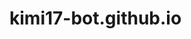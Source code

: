 # kimi17-bot.github.io
<!DOCTYPE html>
<html lang="ko">

<head>
    <meta charset="UTF-8">
    <meta name="viewport" content="width=device-width, initial-scale=1.0">
    <title>GRP Korea Inc. | 선도적인 해양 솔루션</title>
    <script src="https://cdn.tailwindcss.com"></script>
    <link rel="stylesheet"
        href="https://fonts.googleapis.com/css2?family=Inter:wght@400;500;600;700&family=Noto+Sans+KR:wght@400;500;700&display=swap">
    <script src="https://unpkg.com/lucide@latest"></script>
    <style>
        body {
            font-family: 'Noto Sans KR', 'Inter', sans-serif;
        }

        .section-title {
            font-size: 2.25rem;
            /* 36px */
            font-weight: 700;
            margin-bottom: 1rem;
            text-align: center;
        }

        .section-subtitle {
            font-size: 1.125rem;
            /* 18px */
            color: #6b7280;
            text-align: center;
            max-width: 800px;
            margin: 0 auto 3rem auto;
        }

        .timeline-item::before {
            content: '';
            position: absolute;
            left: -31px;
            top: 5px;
            width: 20px;
            height: 20px;
            border-radius: 50%;
            background-color: #3b82f6;
            border: 4px solid #f3f4f6;
        }

        .fade-in {
            animation: fadeIn 1s ease-in-out;
        }

        @keyframes fadeIn {
            from {
                opacity: 0;
                transform: translateY(20px);
            }

            to {
                opacity: 1;
                transform: translateY(0);
            }
        }
    </style>
</head>

<body class="bg-gray-50 text-gray-800">

    <!-- Header -->
    <header id="header" class="bg-white shadow-md sticky top-0 z-50 transition-all duration-300">
        <div class="container mx-auto px-6 py-4 flex justify-between items-center">
            <a href="#" class="text-2xl font-bold text-blue-600">GRP KOREA</a>
            <nav class="hidden md:flex space-x-8 items-center">
                <a href="#about" class="text-gray-600 hover:text-blue-600 transition">회사소개</a>
                <a href="#gallery" class="text-gray-600 hover:text-blue-600 transition">갤러리</a>
                <a href="#history" class="text-gray-600 hover:text-blue-600 transition">연혁</a>
                <a href="#technology" class="text-gray-600 hover:text-blue-600 transition">핵심기술</a>
                <a href="#research-development" class="text-gray-600 hover:text-blue-600 transition">연구개발</a>
                <a href="#products" class="text-gray-600 hover:text-blue-600 transition">제품소개</a>
                <a href="#performance" class="text-gray-600 hover:text-blue-600 transition">납품실적</a>
                <a href="#contact"
                    class="bg-blue-600 text-white px-4 py-2 rounded-md hover:bg-blue-700 transition">문의하기</a>
            </nav>
            <button id="mobile-menu-button" class="md:hidden">
                <i data-lucide="menu"></i>
            </button>
        </div>
        <!-- Mobile Menu -->
        <div id="mobile-menu" class="hidden md:hidden px-6 pb-4">
            <a href="#about" class="block py-2 text-gray-600 hover:text-blue-600">회사소개</a>
            <a href="#gallery" class="block py-2 text-gray-600 hover:text-blue-600">갤러리</a>
            <a href="#history" class="block py-2 text-gray-600 hover:text-blue-600">연혁</a>
            <a href="#technology" class="block py-2 text-gray-600 hover:text-blue-600">핵심기술</a>
            <a href="#research-development" class="block py-2 text-gray-600 hover:text-blue-600">연구개발</a>
            <a href="#products" class="block py-2 text-gray-600 hover:text-blue-600">제품소개</a>
            <a href="#performance" class="block py-2 text-gray-600 hover:text-blue-600">납품실적</a>
            <a href="#contact"
                class="block mt-2 bg-blue-600 text-white text-center px-4 py-2 rounded-md hover:bg-blue-700">문의하기</a>
        </div>
    </header>

    <!-- Hero Section with Video Background -->
    <section id="hero" class="relative h-screen flex items-center justify-center text-center text-white overflow-hidden">
        <!-- Video Background -->
        <video id="hero-video" autoplay loop muted playsinline class="absolute top-0 left-0 w-full h-full object-cover z-0">
            <!-- The video source is now pointing to the GitHub URL -->
            <source src="https://github.com/kimi17-bot/GRPKorea/blob/main/grpkorea_hero.mp4?raw=true" type="video/mp4">
            Your browser does not support the video tag.
        </video>
        <!-- Overlay to ensure text readability -->
        <div class="absolute top-0 left-0 w-full h-full bg-black bg-opacity-60 z-10"></div>
        
        <!-- Content -->
        <div class="relative z-20 container mx-auto px-6">
            <h1 class="text-4xl md:text-6xl font-bold mb-4 leading-tight fade-in">최고의 기술력으로 해양의 미래를 선도합니다</h1>
            <p class="text-lg md:text-xl max-w-3xl mx-auto mb-8 fade-in" style="animation-delay: 0.2s;">GRP Korea는 1992년부터 축적된
                기술과 노하우를 바탕으로 고속단정(R.I.B.), 복합소재 패널 등 최고의 해양 관련 제품을 생산합니다.</p>
            <a href="#products"
                class="bg-white text-blue-600 font-bold py-3 px-8 rounded-full hover:bg-gray-200 transition duration-300 ease-in-out transform hover:scale-105 fade-in"
                style="animation-delay: 0.4s;">제품 살펴보기</a>
        </div>
        
        <!-- Sound Toggle Button -->
        <button id="sound-toggle-button" class="absolute bottom-8 right-8 z-20 bg-white/20 backdrop-blur-sm p-3 rounded-full text-white hover:bg-white/30 transition">
            <i id="sound-off-icon" data-lucide="volume-x"></i>
            <i id="sound-on-icon" data-lucide="volume-2" class="hidden"></i>
        </button>
    </section>

    <main>
        <!-- About Us Section -->
        <section id="about" class="py-20 bg-white">
            <div class="container mx-auto px-6">
                <h2 class="section-title">회사소개</h2>
                <p class="section-subtitle">대한민국 최고의 기술과 소재로 품질과 서비스의 우수성을 자랑하며, 카누 국산화를 시작으로 해양 관련 제품 생산에 앞장서고 있습니다.
                </p>
                <div class="grid md:grid-cols-2 gap-12 items-center">
                    <div>
                        <img src="https://github.com/kimi17-bot/GRPKorea/blob/main/factory.jpg?raw=true" alt="GRP Korea 공장 이미지" class="rounded-lg shadow-xl">
                    </div>
                    <div class="space-y-6">
                        <div class="bg-gray-100 p-6 rounded-lg">
                            <h3 class="text-xl font-bold mb-2 text-blue-600">GRP Korea Inc.</h3>
                            <p class="text-gray-600">1992년 설립 이래, 저희는 카누 국산화라는 목표를 가지고 시작하여 현재는 고속단정, 복합소재 패널 등 다양한 해양
                                관련 제품을 생산하는 전문 기업으로 성장했습니다. 최고의 기술력과 품질로 고객 만족을 실현하겠습니다.</p>
                        </div>
                        <div class="grid grid-cols-1 sm:grid-cols-2 gap-4 text-sm">
                            <div class="bg-gray-100 p-4 rounded-lg flex items-start space-x-3">
                                <i data-lucide="building-2" class="text-blue-500 mt-1"></i>
                                <div><strong class="font-semibold">회사명:</strong> (주)지알피코리아</div>
                            </div>
                            <div class="bg-gray-100 p-4 rounded-lg flex items-start space-x-3">
                                <i data-lucide="user" class="text-blue-500 mt-1"></i>
                                <div><strong class="font-semibold">대표이사:</strong> 황규상</div>
                            </div>
                            <div class="bg-gray-100 p-4 rounded-lg flex items-start space-x-3">
                                <i data-lucide="calendar" class="text-blue-500 mt-1"></i>
                                <div><strong class="font-semibold">설립일:</strong> 1992년 3월 1일</div>
                            </div>
                            <div class="bg-gray-100 p-4 rounded-lg flex items-start space-x-3">
                                <i data-lucide="package" class="text-blue-500 mt-1"></i>
                                <div><strong class="font-semibold">주요제품:</strong> R.I.B., 폼펜더, FRP 패널, 부표 등</div>
                            </div>
                        </div>
                        <div class="bg-gray-100 p-4 rounded-lg flex items-start space-x-3">
                            <i data-lucide="map-pin" class="text-blue-500 mt-1 flex-shrink-0"></i>
                            <div><strong class="font-semibold">본사:</strong> 충청남도 천안시 동남구 풍세면 미죽로 152</div>
                        </div>
                        <div class="bg-gray-100 p-4 rounded-lg flex items-start space-x-3">
                            <i data-lucide="map-pin" class="text-blue-500 mt-1 flex-shrink-0"></i>
                            <div><strong class="font-semibold">제2공장:</strong> 경상북도 포항시 남구 동해면 석리 105</div>
                        </div>
                    </div>
                </div>
            </div>
        </section>

        <!-- Gallery Section -->
        <section id="gallery" class="py-20">
            <div class="container mx-auto px-6">
                <h2 class="section-title">갤러리</h2>
                <p class="section-subtitle">GRP Korea의 활동 및 제품 사진들입니다.</p>
                <div class="grid grid-cols-1 sm:grid-cols-2 lg:grid-cols-3 gap-8">
                    <!-- Gallery Image Box -->
                    <div class="bg-white rounded-lg shadow-lg overflow-hidden transform hover:-translate-y-2 transition duration-300">
                        <img src="https://placehold.co/400x300/e2e8f0/334155?text=Image+Placeholder" alt="Gallery Image 1" class="w-full h-64 object-cover">
                    </div>
                    <!-- Gallery Image Box -->
                    <div class="bg-white rounded-lg shadow-lg overflow-hidden transform hover:-translate-y-2 transition duration-300">
                        <img src="https://placehold.co/400x300/e2e8f0/334155?text=Image+Placeholder" alt="Gallery Image 2" class="w-full h-64 object-cover">
                    </div>
                    <!-- Gallery Image Box -->
                    <div class="bg-white rounded-lg shadow-lg overflow-hidden transform hover:-translate-y-2 transition duration-300">
                        <img src="https://placehold.co/400x300/e2e8f0/334155?text=Image+Placeholder" alt="Gallery Image 3" class="w-full h-64 object-cover">
                    </div>
                     <!-- Gallery Image Box -->
                    <div class="bg-white rounded-lg shadow-lg overflow-hidden transform hover:-translate-y-2 transition duration-300">
                        <img src="https://placehold.co/400x300/e2e8f0/334155?text=Image+Placeholder" alt="Gallery Image 4" class="w-full h-64 object-cover">
                    </div>
                    <!-- Gallery Image Box -->
                    <div class="bg-white rounded-lg shadow-lg overflow-hidden transform hover:-translate-y-2 transition duration-300">
                        <img src="https://placehold.co/400x300/e2e8f0/334155?text=Image+Placeholder" alt="Gallery Image 5" class="w-full h-64 object-cover">
                    </div>
                    <!-- Gallery Image Box -->
                    <div class="bg-white rounded-lg shadow-lg overflow-hidden transform hover:-translate-y-2 transition duration-300">
                        <img src="https://placehold.co/400x300/e2e8f0/334155?text=Image+Placeholder" alt="Gallery Image 6" class="w-full h-64 object-cover">
                    </div>
                </div>
            </div>
        </section>

        <!-- History Section -->
        <section id="history" class="py-20 bg-white">
            <div class="container mx-auto px-6">
                <h2 class="section-title">회사 연혁</h2>
                <p class="section-subtitle">혁신과 도전으로 걸어온 GRP Korea의 발자취입니다.</p>
                <div class="relative max-w-2xl mx-auto border-l-2 border-gray-200 pl-8">
                    <div class="timeline-item mb-12">
                        <h3 class="text-lg font-semibold text-blue-600">1992</h3>
                        <p class="text-gray-600">그린스포츠 설립</p>
                    </div>
                    <div class="timeline-item mb-12">
                        <h3 class="text-lg font-semibold text-blue-600">1996</h3>
                        <p class="text-gray-600">선수용 카누 국산화 성공</p>
                    </div>
                    <div class="timeline-item mb-12">
                        <h3 class="text-lg font-semibold text-blue-600">2005</h3>
                        <p class="text-gray-600">국내 최초 10m급 R.I.B. 진공성형 공법 개발 성공</p>
                    </div>
                    <div class="timeline-item mb-12">
                        <h3 class="text-lg font-semibold text-blue-600">2006</h3>
                        <p class="text-gray-600">GRP Korea로 상호 변경</p>
                        <p class="mt-1 text-gray-600">국내 최초 폼 충전식 펜더 제작</p>
                    </div>
                    <div class="timeline-item mb-12">
                        <h3 class="text-lg font-semibold text-blue-600">2011</h3>
                        <p class="text-gray-600">충격 흡수형 경량 부표 개발 및 해양경찰청 R.I.B 납품</p>
                    </div>
                     <div class="timeline-item mb-12">
                        <h3 class="text-lg font-semibold text-blue-600">2013</h3>
                        <p class="text-gray-600">해양경찰청 R.I.B 납품</p>
                    </div>
                     <div class="timeline-item mb-12">
                        <h3 class="text-lg font-semibold text-blue-600">2014</h3>
                        <p class="text-gray-600">해양경찰청 R.I.B 납품</p>
                    </div>
                     <div class="timeline-item mb-12">
                        <h3 class="text-lg font-semibold text-blue-600">2015</h3>
                        <p class="text-gray-600">대한민국 해병대 R.I.B 납품</p>
                    </div>
                    <div class="timeline-item mb-12">
                        <h3 class="text-lg font-semibold text-blue-600">2016</h3>
                        <p class="text-gray-600">포항 제2공장 가동</p>
                        <p class="mt-1 text-gray-600">서해어업관리단 및 해양경찰청 R.I.B 납품</p>
                    </div>
                    <div class="timeline-item mb-12">
                        <h3 class="text-lg font-semibold text-blue-600">2020</h3>
                        <p class="text-gray-600">인도네시아 SAMUDERA 조선소와 협력</p>
                        <p class="mt-1 text-gray-600">대만 CSBC 조선소와 협력 계약 체결</p>
                    </div>
                    <div class="timeline-item">
                        <h3 class="text-lg font-semibold text-blue-600">2024</h3>
                        <p class="text-gray-600">대만 JONGSHYN 조선소와 첫 계약</p>
                    </div>
                </div>
            </div>
        </section>

        <!-- Technology Section -->
        <section id="technology" class="py-20">
            <div class="container mx-auto px-6">
                <h2 class="section-title">핵심 기술</h2>
                <p class="section-subtitle">GRP Korea의 경쟁력은 독보적인 기술력에서 나옵니다.</p>
                <div class="grid md:grid-cols-2 gap-10">
                    <div class="bg-gray-50 p-8 rounded-lg shadow-md">
                        <div class="flex items-center mb-4">
                            <div class="bg-blue-100 text-blue-600 p-3 rounded-full mr-4">
                                <i data-lucide="wind"></i>
                            </div>
                            <h3 class="text-2xl font-bold">진공 성형 공법 (Vacuum Infusion)</h3>
                        </div>
                        <p class="mb-4 text-gray-600">최상의 강도와 경량화를 동시에 실현하는 첨단 공법입니다.</p>
                        <ul class="space-y-2 text-gray-700">
                            <li class="flex items-center">
                                <i data-lucide="check-circle" class="text-green-500 mr-2"></i>높은 섬유-수지 비율 (최대 70%)로 강도 및
                                강성 향상</li>
                            <li class="flex items-center">
                                <i data-lucide="check-circle" class="text-green-500 mr-2"></i>기포 최소화로 일관된 품질 유지</li>
                            <li class="flex items-center">
                                <i data-lucide="check-circle" class="text-green-500 mr-2"></i>VOC 발생이 없는 친환경 공정</li>
                            <li class="flex items-center">
                                <i data-lucide="check-circle" class="text-green-500 mr-2"></i>복잡한 형상 및 코어 작업에 효율적</li>
                        </ul>
                    </div>
                    <div class="bg-gray-50 p-8 rounded-lg shadow-md">
                        <div class="flex items-center mb-4">
                            <div class="bg-blue-100 text-blue-600 p-3 rounded-full mr-4">
                                <i data-lucide="shield"></i>
                            </div>
                            <h3 class="text-2xl font-bold">폼 충전식 펜더 (Foam Filled Fender)</h3>
                        </div>
                        <p class="mb-4 text-gray-600">내구성과 충격 흡수력이 뛰어난 차세대 펜더 기술입니다.</p>
                        <ul class="space-y-2 text-gray-700">
                            <li class="flex items-center">
                                <i data-lucide="check-circle" class="text-green-500 mr-2"></i>높은 에너지 흡수율 (공기식 펜더 대비 최대
                                40% 우수)</li>
                            <li class="flex items-center">
                                <i data-lucide="check-circle" class="text-green-500 mr-2"></i>펑크 시에도 가라앉지 않는 안전성</li>
                            <li class="flex items-center">
                                <i data-lucide="check-circle" class="text-green-500 mr-2"></i>유지보수가 거의 필요 없는 편리성</li>
                            <li class="flex items-center">
                                <i data-lucide="check-circle" class="text-green-500 mr-2"></i>내구성, 탄성, 내해수성, 내UV성이 뛰어난
                                폴리우레아 코팅</li>
                        </ul>
                    </div>
                </div>
            </div>
        </section>

        <!-- Research and Development Section -->
        <section id="research-development" class="py-20 bg-white">
            <div class="container mx-auto px-6">
                <h2 class="section-title">연구개발 (Research & Development)</h2>
                <p class="section-subtitle">미래 해양 기술을 선도하는 GRP Korea의 혁신적인 연구개발 프로젝트를 소개합니다.</p>
                <div class="grid grid-cols-1 md:grid-cols-3 gap-8">
                    <!-- R&D Card 1: Text -->
                    <div class="bg-gray-50 p-8 rounded-lg shadow-md md:col-span-1">
                         <div class="flex items-center mb-4">
                            <div class="bg-blue-100 text-blue-600 p-3 rounded-full mr-4">
                                <i data-lucide="atom"></i>
                            </div>
                            <h3 class="text-2xl font-bold">수소추진시스템</h3>
                        </div>
                        <p class="text-gray-600">
                            친환경 선박 기술의 핵심인 수소연료전지 기반 추진 시스템을 개발하고 있습니다. 
                            탄소 배출 없는 미래 해양 시대를 열어가기 위한 GRP Korea의 끊임없는 도전입니다.
                        </p>
                    </div>
                    <!-- R&D Card 2: Image -->
                    <div class="bg-white rounded-lg shadow-lg overflow-hidden transform hover:-translate-y-2 transition duration-300">
                        <img src="https://github.com/kimi17-bot/GRPKorea/blob/main/stress%20calxulator.png?raw=true" alt="Pressure Vessel Design Tool" class="w-full h-64 object-contain p-4 bg-gray-100">
                         <div class="p-4 bg-white">
                            <h3 class="text-lg font-semibold text-center">압력 용기 설계 툴</h3>
                        </div>
                    </div>
                    <!-- R&D Card 3: Image -->
                    <div class="bg-white rounded-lg shadow-lg overflow-hidden transform hover:-translate-y-2 transition duration-300">
                        <img src="https://github.com/kimi17-bot/GRPKorea/blob/main/pressure_cauculator.png?raw=true" alt="Hydrogen Storage Vessel Calculator" class="w-full h-64 object-contain p-4 bg-gray-100">
                        <div class="p-4 bg-white">
                            <h3 class="text-lg font-semibold text-center">수소 저장 용기 계산기</h3>
                        </div>
                    </div>
                </div>
            </div>
        </section>

        <!-- Products Section -->
        <section id="products" class="py-20">
            <div class="container mx-auto px-6">
                <h2 class="section-title">제품 소개</h2>
                <p class="section-subtitle">다양한 임무와 환경에 최적화된 GRP Korea의 제품 라인업을 만나보세요.</p>
                <div class="grid grid-cols-1 sm:grid-cols-2 lg:grid-cols-3 gap-8">
                    <!-- Product Card with adjusted image fit -->
                    <div
                        class="bg-white rounded-lg shadow-lg overflow-hidden transform hover:-translate-y-2 transition duration-300">
                        <img src="https://github.com/kimi17-bot/GRPKorea/blob/main/670.png?raw=true" alt="GRP RHIB-650" class="w-full h-56 object-contain bg-gray-100">
                        <div class="p-6">
                            <h3 class="text-xl font-bold mb-2">GRP RHIB-650</h3>
                            <p class="text-gray-600 mb-4">컴팩트한 사이즈와 뛰어난 기동성을 자랑하는 모델입니다.</p>
                            <ul class="text-sm text-gray-700 space-y-1">
                                <li><strong>전장:</strong> 6.5m</li>
                                <li><strong>최대속도:</strong> 40 Knots</li>
                            </ul>
                        </div>
                    </div>
                    <!-- Product Card with adjusted image fit -->
                    <div
                        class="bg-white rounded-lg shadow-lg overflow-hidden transform hover:-translate-y-2 transition duration-300">
                        <img src="https://github.com/kimi17-bot/GRPKorea/blob/main/700.png?raw=true" alt="GRP RHIB-850" class="w-full h-56 object-contain bg-gray-100">
                        <div class="p-6">
                            <h3 class="text-xl font-bold mb-2">GRP RHIB-850</h3>
                            <p class="text-gray-600 mb-4">다목적 임무 수행에 최적화된 베스트셀러 모델입니다.</p>
                            <ul class="text-sm text-gray-700 space-y-1">
                                <li><strong>전장:</strong> 9.2m</li>
                                <li><strong>최대속도:</strong> 47 Knots</li>
                            </ul>
                        </div>
                    </div>
                    <!-- Product Card with adjusted image fit -->
                    <div
                        class="bg-white rounded-lg shadow-lg overflow-hidden transform hover:-translate-y-2 transition duration-300">
                        <img src="https://github.com/kimi17-bot/GRPKorea/blob/main/1100.png?raw=true" alt="GRP RHIB-1100" class="w-full h-56 object-contain bg-gray-100">
                        <div class="p-6">
                            <h3 class="text-xl font-bold mb-2">GRP RHIB-1100</h3>
                            <p class="text-gray-600 mb-4">안정적인 운항 성능과 넓은 공간을 제공합니다.</p>
                            <ul class="text-sm text-gray-700 space-y-1">
                                <li><strong>전장:</strong> 11m</li>
                                <li><strong>최대속도:</strong> 40 Knots</li>
                            </ul>
                        </div>
                    </div>
                    <!-- Product Card with adjusted image fit -->
                    <div
                        class="bg-white rounded-lg shadow-lg overflow-hidden transform hover:-translate-y-2 transition duration-300">
                        <img src="https://github.com/kimi17-bot/GRPKorea/blob/main/900.png?raw=true" alt="GRP RHIB-1400" class="w-full h-56 object-contain bg-gray-100">
                        <div class="p-6">
                            <h3 class="text-xl font-bold mb-2">GRP RHIB-1400</h3>
                            <p class="text-gray-600 mb-4">장거리 및 특수 임무를 위한 플래그십 모델입니다.</p>
                            <ul class="text-sm text-gray-700 space-y-1">
                                <li><strong>전장:</strong> 14m</li>
                                <li><strong>최대속도:</strong> 40 Knots</li>
                            </ul>
                        </div>
                    </div>
                    <div
                        class="bg-white rounded-lg shadow-lg overflow-hidden transform hover:-translate-y-2 transition duration-300">
                        <img src="https://placehold.co/400x300/94a3b8/ffffff?text=Foam+Fender" alt="Foam Fender" class="w-full h-56 object-cover">
                        <div class="p-6">
                            <h3 class="text-xl font-bold mb-2">폼 펜더</h3>
                            <p class="text-gray-600 mb-4">선박과 구조물을 보호하는 고성능 폼 충전식 펜더입니다.</p>
                        </div>
                    </div>
                    <div
                        class="bg-white rounded-lg shadow-lg overflow-hidden transform hover:-translate-y-2 transition duration-300">
                        <img src="https://placehold.co/400x300/94a3b8/ffffff?text=FRP+Panel" alt="FRP Panel" class="w-full h-56 object-cover">
                        <div class="p-6">
                            <h3 class="text-xl font-bold mb-2">FRP 복합 패널</h3>
                            <p class="text-gray-600 mb-4">경량이면서도 강도가 높은 다용도 복합소재 패널입니다.</p>
                        </div>
                    </div>
                </div>
            </div>
        </section>

        <!-- Delivery Performance Section -->
        <section id="performance" class="py-20">
            <div class="container mx-auto px-6">
                <h2 class="section-title">주요 납품 실적</h2>
                <p class="section-subtitle">정부 기관 및 국내외 유수 기업들이 GRP Korea의 기술력을 신뢰합니다.</p>
                <div class="max-w-5xl mx-auto overflow-x-auto">
                   <div class="shadow-lg rounded-lg overflow-hidden">
                        <table class="min-w-full leading-normal">
                            <thead>
                                <tr>
                                    <th class="px-5 py-3 border-b-2 border-gray-200 bg-gray-100 text-left text-xs font-semibold text-gray-700 uppercase tracking-wider">
                                        Year
                                    </th>
                                    <th class="px-5 py-3 border-b-2 border-gray-200 bg-gray-100 text-left text-xs font-semibold text-gray-700 uppercase tracking-wider">
                                        Order
                                    </th>
                                </tr>
                            </thead>
                            <tbody>
                                <tr class="bg-white hover:bg-gray-50">
                                    <td class="px-5 py-4 border-b border-gray-200 text-sm font-medium text-gray-800">2013. 11</td>
                                    <td class="px-5 py-4 border-b border-gray-200 text-sm text-gray-700">Foam filled fender (27set)</td>
                                </tr>
                                <tr class="bg-white hover:bg-gray-50">
                                    <td class="px-5 py-4 border-b border-gray-200 text-sm font-medium text-gray-800">2013. 12</td>
                                    <td class="px-5 py-4 border-b border-gray-200 text-sm text-gray-700">8 vessels of R.I.B for Korea Coast Guard</td>
                                </tr>
                                <tr class="bg-white hover:bg-gray-50">
                                    <td class="px-5 py-4 border-b border-gray-200 text-sm font-medium text-gray-800">2014. 01</td>
                                    <td class="px-5 py-4 border-b border-gray-200 text-sm text-gray-700">14m R.I.B for Korea Coast Guard</td>
                                </tr>
                                <tr class="bg-white hover:bg-gray-50">
                                    <td class="px-5 py-4 border-b border-gray-200 text-sm font-medium text-gray-800">2014. 03</td>
                                    <td class="px-5 py-4 border-b border-gray-200 text-sm text-gray-700">2 vessels of 8.5m R.I.B and 3 vessels of 6.5m R.I.B</td>
                                </tr>
                                <tr class="bg-white hover:bg-gray-50">
                                    <td class="px-5 py-4 border-b border-gray-200 text-sm font-medium text-gray-800">2014. 04</td>
                                    <td class="px-5 py-4 border-b border-gray-200 text-sm text-gray-700">6 vessels of R.I.B for Korea Coast Guard</td>
                                </tr>
                                <tr class="bg-white hover:bg-gray-50">
                                    <td class="px-5 py-4 border-b border-gray-200 text-sm font-medium text-gray-800">2014. 04</td>
                                    <td class="px-5 py-4 border-b border-gray-200 text-sm text-gray-700">Development of hull mold for Korea Coast Guard</td>
                                </tr>
                                <tr class="bg-white hover:bg-gray-50">
                                    <td class="px-5 py-4 border-b border-gray-200 text-sm font-medium text-gray-800">2014. 12</td>
                                    <td class="px-5 py-4 border-b border-gray-200 text-sm text-gray-700">Water quality inspection boat</td>
                                </tr>
                                 <tr class="bg-white hover:bg-gray-50">
                                    <td class="px-5 py-4 border-b border-gray-200 text-sm font-medium text-gray-800">2015. 03</td>
                                    <td class="px-5 py-4 border-b border-gray-200 text-sm text-gray-700">13 vessels of 8.5m R.I.B for Korea Marine Corps.</td>
                                </tr>
                                <tr class="bg-white hover:bg-gray-50">
                                    <td class="px-5 py-4 border-b border-gray-200 text-sm font-medium text-gray-800">2015. 05</td>
                                    <td class="px-5 py-4 border-b border-gray-200 text-sm text-gray-700">6 vessels of 10m R.I.B for Korea Coast Guard</td>
                                </tr>
                                <tr class="bg-white hover:bg-gray-50">
                                    <td class="px-5 py-4 border-b border-gray-200 text-sm font-medium text-gray-800">2016. 10</td>
                                    <td class="px-5 py-4 border-b border-gray-200 text-sm text-gray-700">3 vessels of 8.5m RIB for West Sea Fisheries Management Service</td>
                                </tr>
                                <tr class="bg-white hover:bg-gray-50">
                                    <td class="px-5 py-4 border-b border-gray-200 text-sm font-medium text-gray-800">2016. 12</td>
                                    <td class="px-5 py-4 border-b border-gray-200 text-sm text-gray-700">7 vessels of 10m R.I.B for Korea Coast Guard</td>
                                </tr>
                                <tr class="bg-white hover:bg-gray-50">
                                    <td class="px-5 py-4 border-b border-gray-200 text-sm font-medium text-gray-800">2016. 12</td>
                                    <td class="px-5 py-4 border-b border-gray-200 text-sm text-gray-700">Fishery inspection R.I.B for Gunsansi</td>
                                </tr>
                                <tr class="bg-white hover:bg-gray-50">
                                    <td class="px-5 py-4 border-b border-gray-200 text-sm font-medium text-gray-800">2017. 11</td>
                                    <td class="px-5 py-4 border-b border-gray-200 text-sm text-gray-700">3 vessels of R.I.B for West Sea Fisheries Management Service</td>
                                </tr>
                                <tr class="bg-white hover:bg-gray-50">
                                    <td class="px-5 py-4 border-b border-gray-200 text-sm font-medium text-gray-800">2017. 12</td>
                                    <td class="px-5 py-4 border-b border-gray-200 text-sm text-gray-700">1 vessels of R.I.B for Korea Coast Guard(SSAT)</td>
                                </tr>
                                <tr class="bg-white hover:bg-gray-50">
                                    <td class="px-5 py-4 border-b border-gray-200 text-sm font-medium text-gray-800">2018. 01</td>
                                    <td class="px-5 py-4 border-b border-gray-200 text-sm text-gray-700">6 vessels of 10m R.I.B for Korea Coast Guard</td>
                                </tr>
                                <tr class="bg-white hover:bg-gray-50">
                                    <td class="px-5 py-4 border-b border-gray-200 text-sm font-medium text-gray-800">2018. 08</td>
                                    <td class="px-5 py-4 border-b border-gray-200 text-sm text-gray-700">1 vessels of R.I.B for Korea Navy</td>
                                </tr>
                                <tr class="bg-white hover:bg-gray-50">
                                    <td class="px-5 py-4 border-b border-gray-200 text-sm font-medium text-gray-800">2018. 11</td>
                                    <td class="px-5 py-4 border-b border-gray-200 text-sm text-gray-700">8 vessels of R.I.B for East Sea Fisheries Management Service</td>
                                </tr>
                                <tr class="bg-white hover:bg-gray-50">
                                    <td class="px-5 py-4 border-b border-gray-200 text-sm font-medium text-gray-800">2019. 01</td>
                                    <td class="px-5 py-4 border-b border-gray-200 text-sm text-gray-700">3 vessels of R.I.B for Korea Coast Guard</td>
                                </tr>
                                <tr class="bg-white hover:bg-gray-50">
                                    <td class="px-5 py-4 border-b border-gray-200 text-sm font-medium text-gray-800">2019. 11</td>
                                    <td class="px-5 py-4 border-b border-gray-200 text-sm text-gray-700">5 vessels of R.I.B for Korea Navy</td>
                                </tr>
                                <tr class="bg-white hover:bg-gray-50">
                                    <td class="px-5 py-4 border-b border-gray-200 text-sm font-medium text-gray-800">2020. 03</td>
                                    <td class="px-5 py-4 border-b border-gray-200 text-sm text-gray-700">Fishery inspection R.I.B for Muangun</td>
                                </tr>
                                <tr class="bg-white hover:bg-gray-50">
                                    <td class="px-5 py-4 border-b border-gray-200 text-sm font-medium text-gray-800">2020. 04</td>
                                    <td class="px-5 py-4 border-b border-gray-200 text-sm text-gray-700">3 vessels of R.I.B for Korea Navy</td>
                                </tr>
                                <tr class="bg-white hover:bg-gray-50">
                                    <td class="px-5 py-4 border-b border-gray-200 text-sm font-medium text-gray-800">2020. 04</td>
                                    <td class="px-5 py-4 border-b border-gray-200 text-sm text-gray-700">3 vessels of R.I.B for Republic of Korea Armed Forces</td>
                                </tr>
                                <tr class="bg-white hover:bg-gray-50">
                                    <td class="px-5 py-4 border-b border-gray-200 text-sm font-medium text-gray-800">2020. 09</td>
                                    <td class="px-5 py-4 border-b border-gray-200 text-sm text-gray-700">RIGID BOUYANCY BOAT(OIL COMBAT) for SAMUDERA SHIPYARD(INDONESIA) 32 vessels built locally</td>
                                </tr>
                                <tr class="bg-white hover:bg-gray-50">
                                    <td class="px-5 py-4 border-b border-gray-200 text-sm font-medium text-gray-800">2020. 11</td>
                                    <td class="px-5 py-4 border-b border-gray-200 text-sm text-gray-700">12 vessels of Patrol boat for CSBC COPORATION, TAIWAN</td>
                                </tr>
                                <tr class="bg-white hover:bg-gray-50">
                                    <td class="px-5 py-4 border-b border-gray-200 text-sm font-medium text-gray-800">2023. 12</td>
                                    <td class="px-5 py-4 border-b border-gray-200 text-sm text-gray-700">1 vessels of working boat for CSBC COPORATION, TAIWAN</td>
                                </tr>
                            </tbody>
                        </table>
                    </div>
                </div>
            </div>
        </section>

        <!-- Contact Section -->
        <section id="contact" class="py-20 bg-gray-800 text-white">
            <div class="container mx-auto px-6">
                <h2 class="section-title text-white">문의하기</h2>
                <p class="section-subtitle text-gray-300">프로젝트 문의, 기술 상담 등 무엇이든 편하게 연락주십시오.</p>
                <div class="grid md:grid-cols-2 gap-12">
                    <div class="bg-gray-700 p-8 rounded-lg">
                        <h3 class="text-2xl font-bold mb-6">메시지 보내기</h3>
                        <form action="#" method="POST">
                            <div class="mb-4">
                                <label for="name" class="block mb-2">이름</label>
                                <input type="text" id="name" name="name" class="w-full bg-gray-800 border border-gray-600 rounded-md py-2 px-3 focus:outline-none focus:ring-2 focus:ring-blue-500" required>
                            </div>
                            <div class="mb-4">
                                <label for="email" class="block mb-2">이메일</label>
                                <input type="email" id="email" name="email" class="w-full bg-gray-800 border border-gray-600 rounded-md py-2 px-3 focus:outline-none focus:ring-2 focus:ring-blue-500" required>
                            </div>
                            <div class="mb-4">
                                <label for="message" class="block mb-2">문의 내용</label>
                                <textarea id="message" name="message" rows="5" class="w-full bg-gray-800 border border-gray-600 rounded-md py-2 px-3 focus:outline-none focus:ring-2 focus:ring-blue-500" required></textarea>
                            </div>
                            <button type="submit" class="w-full bg-blue-600 text-white font-bold py-3 px-6 rounded-md hover:bg-blue-700 transition duration-300">전송</button>
                        </form>
                    </div>
                    <div class="space-y-6">
                        <div class="bg-gray-700 p-6 rounded-lg flex items-start space-x-4">
                            <i data-lucide="map-pin" class="text-blue-400 mt-1 flex-shrink-0"></i>
                            <div>
                                <h4 class="font-bold text-lg">본사 주소</h4>
                                <p class="text-gray-300">충청남도 천안시 동남구 풍세면 미죽로 152</p>
                            </div>
                        </div>
                        <div class="bg-gray-700 p-6 rounded-lg flex items-start space-x-4">
                            <i data-lucide="phone" class="text-blue-400 mt-1 flex-shrink-0"></i>
                            <div>
                                <h4 class="font-bold text-lg">연락처</h4>
                                <p class="text-gray-300">Tel: +82-41-577-7878</p>
                                <p class="text-gray-300">Fax: +82-41-573-7878</p>
                            </div>
                        </div>
                        <div class="bg-gray-700 p-6 rounded-lg flex items-start space-x-4">
                            <i data-lucide="mail" class="text-blue-400 mt-1 flex-shrink-0"></i>
                            <div>
                                <h4 class="font-bold text-lg">이메일</h4>
                                <p class="text-gray-300">grpkorea153@naver.com</p>
                            </div>
                        </div>
                        <div class="mt-6 h-64 rounded-lg overflow-hidden">
                            <iframe
                                src="https://www.google.com/maps/embed?pb=!1m18!1m12!1m3!1d3200.756314841968!2d127.1030993152857!3d36.6570189799778!2m3!1f0!2f0!3f0!3m2!1i1024!2i768!4f13.1!3m3!1m2!1s0x357b2f4477ffffff%3A0x6a36a7134375a610!2zKOyjvCnsoJXslpHtlZzrtoDri7g!5e0!3m2!1sko!2skr!4v1658800000000!5m2!1sko!2skr"
                                width="100%" height="100%" style="border:0;" allowfullscreen="" loading="lazy"
                                referrerpolicy="no-referrer-when-downgrade"></iframe>
                        </div>
                    </div>
                </div>
            </div>
        </section>
    </main>

    <!-- Footer -->
    <footer class="bg-gray-900 text-white">
        <div class="container mx-auto px-6 py-8 text-center">
            <a href="#" class="text-2xl font-bold text-white mb-4 inline-block">GRP KOREA</a>
            <div class="flex justify-center space-x-6 mb-4">
                <a href="#about" class="text-gray-400 hover:text-white transition">회사소개</a>
                <a href="#technology" class="text-gray-400 hover:text-white transition">핵심기술</a>
                <a href="#products" class="text-gray-400 hover:text-white transition">제품소개</a>
                <a href="#contact" class="text-gray-400 hover:text-white transition">문의하기</a>
            </div>
            <p class="text-gray-500">&copy; 2024 GRP Korea Inc. All Rights Reserved.</p>
        </div>
    </footer>

    <script>
        lucide.createIcons();

        const mobileMenuButton = document.getElementById('mobile-menu-button');
        const mobileMenu = document.getElementById('mobile-menu');

        mobileMenuButton.addEventListener('click', () => {
            mobileMenu.classList.toggle('hidden');
        });

        // Smooth scrolling for anchor links
        document.querySelectorAll('a[href^="#"]').forEach(anchor => {
            anchor.addEventListener('click', function (e) {
                e.preventDefault();
                
                const targetId = this.getAttribute('href');
                const targetElement = document.querySelector(targetId);

                if(targetElement) {
                    targetElement.scrollIntoView({
                        behavior: 'smooth',
                        block: 'start'
                    });
                }
                
                // Close mobile menu on link click
                if (!mobileMenu.classList.contains('hidden')) {
                    mobileMenu.classList.add('hidden');
                }
            });
        });
        
        // Add fade-in animation to sections on scroll
        const faders = document.querySelectorAll('.fade-in');
        const sections = document.querySelectorAll('section');

        const appearOptions = {
            threshold: 0.2,
            rootMargin: "0px 0px -100px 0px"
        };

        const appearOnScroll = new IntersectionObserver(function(entries, appearOnScroll) {
            entries.forEach(entry => {
                if (!entry.isIntersecting) {
                    return;
                } else {
                    entry.target.classList.add('fade-in');
                    appearOnScroll.unobserve(entry.target);
                }
            });
        }, appearOptions);
        
        sections.forEach(section => {
            appearOnScroll.observe(section);
        });

        // Hero Video Sound Toggle
        const heroVideo = document.getElementById('hero-video');
        const soundButton = document.getElementById('sound-toggle-button');
        const soundOnIcon = document.getElementById('sound-on-icon');
        const soundOffIcon = document.getElementById('sound-off-icon');

        soundButton.addEventListener('click', () => {
            const isMuted = heroVideo.muted;
            heroVideo.muted = !isMuted;
            soundOffIcon.classList.toggle('hidden', !isMuted);
            soundOnIcon.classList.toggle('hidden', isMuted);
        });

    </script>
</body>

</html>

